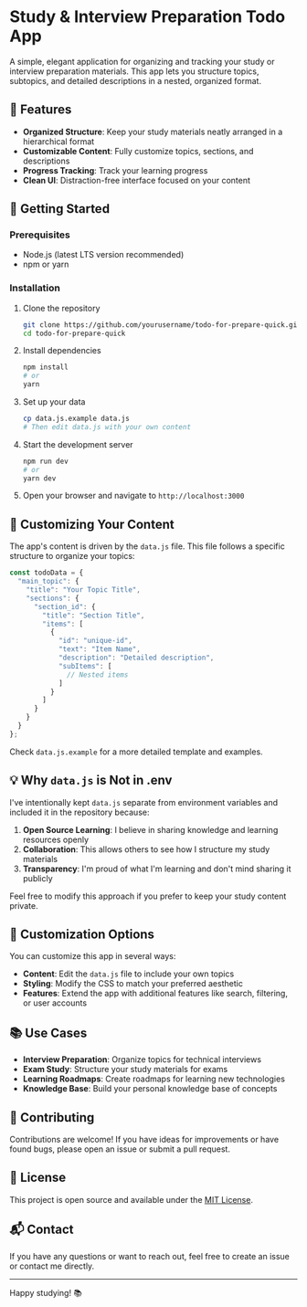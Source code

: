 # Study & Interview Preparation Todo App

A simple, elegant application for organizing and tracking your study or interview preparation materials. This app lets you structure topics, subtopics, and detailed descriptions in a nested, organized format.

## 🌟 Features

- **Organized Structure**: Keep your study materials neatly arranged in a hierarchical format
- **Customizable Content**: Fully customize topics, sections, and descriptions
- **Progress Tracking**: Track your learning progress
- **Clean UI**: Distraction-free interface focused on your content

## 🚀 Getting Started

### Prerequisites

- Node.js (latest LTS version recommended)
- npm or yarn

### Installation

1. Clone the repository
   ```bash
   git clone https://github.com/yourusername/todo-for-prepare-quick.git
   cd todo-for-prepare-quick
   ```

2. Install dependencies
   ```bash
   npm install
   # or
   yarn
   ```

3. Set up your data
   ```bash
   cp data.js.example data.js
   # Then edit data.js with your own content
   ```

4. Start the development server
   ```bash
   npm run dev
   # or
   yarn dev
   ```

5. Open your browser and navigate to `http://localhost:3000`

## 📝 Customizing Your Content

The app's content is driven by the `data.js` file. This file follows a specific structure to organize your topics:

```javascript
const todoData = {
  "main_topic": {
    "title": "Your Topic Title",
    "sections": {
      "section_id": {
        "title": "Section Title",
        "items": [
          {
            "id": "unique-id",
            "text": "Item Name",
            "description": "Detailed description",
            "subItems": [
              // Nested items
            ]
          }
        ]
      }
    }
  }
};
```

Check `data.js.example` for a more detailed template and examples.

## 💡 Why `data.js` is Not in .env

I've intentionally kept `data.js` separate from environment variables and included it in the repository because:

1. **Open Source Learning**: I believe in sharing knowledge and learning resources openly
2. **Collaboration**: This allows others to see how I structure my study materials
3. **Transparency**: I'm proud of what I'm learning and don't mind sharing it publicly

Feel free to modify this approach if you prefer to keep your study content private.

## 🔧 Customization Options

You can customize this app in several ways:

- **Content**: Edit the `data.js` file to include your own topics
- **Styling**: Modify the CSS to match your preferred aesthetic
- **Features**: Extend the app with additional features like search, filtering, or user accounts

## 📚 Use Cases

- **Interview Preparation**: Organize topics for technical interviews
- **Exam Study**: Structure your study materials for exams
- **Learning Roadmaps**: Create roadmaps for learning new technologies
- **Knowledge Base**: Build your personal knowledge base of concepts

## 🤝 Contributing

Contributions are welcome! If you have ideas for improvements or have found bugs, please open an issue or submit a pull request.

## 📄 License

This project is open source and available under the [MIT License](LICENSE).

## 📬 Contact

If you have any questions or want to reach out, feel free to create an issue or contact me directly.

---

Happy studying! 📚
